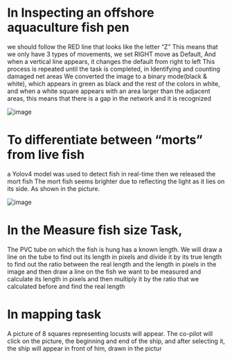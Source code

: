 # In Inspecting an offshore aquaculture fish pen
we should follow the RED line that looks like the letter “Z” This means that we only have 3 types of movements, we set RIGHT move as Default, And when a vertical line appears, it changes the default from right to left This process is repeated until the task is completed, in Identifying and counting damaged net areas We converted the image to a binary mode(black & white), which appears in green as black and the rest of the colors in white, and when a white square appears with an area larger than the adjacent areas, this means that there is a gap in the network and it is recognized 

![image](https://user-images.githubusercontent.com/61525054/170714702-a0fd077f-eaec-4cd9-b9d3-64c5d6fb2116.png)


# To differentiate between “morts” from live fish 
a Yolov4 model was used to detect fish in real-time then we released the mort fish The mort fish seems brighter due to reflecting the light as it lies on its side. As shown in the picture.

![image](https://user-images.githubusercontent.com/61525054/170715066-78c5580a-4ea2-4084-90ac-f756ce37fc49.png)


# In the Measure fish size Task, 
The PVC tube on which the fish is hung has a known length. We will draw a line on the tube to find out its length in pixels and divide it by its true length to find out the ratio between the real length and the length in pixels in the image and then draw a line on
the fish we want to be measured and calculate its length in pixels and then multiply it by the ratio that we calculated before and find the real length



# In mapping task 
A picture of 8 squares representing  locusts will appear. The co-pilot will click on the picture, the beginning and end of the ship, and after selecting it, the ship will appear in front of him, drawn in the pictur
